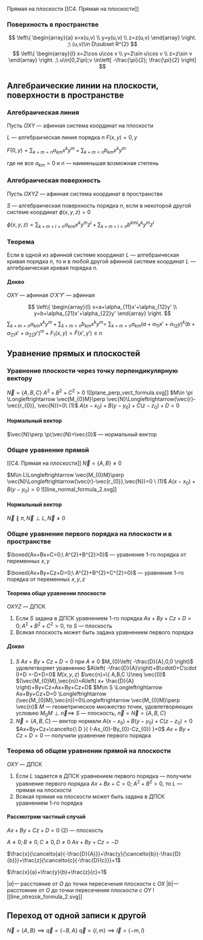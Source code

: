 Прямая на плоскости
[[С4. Прямая на плоскости]]

### Поверхность в пространстве

$$
\left\{
\begin{array}{a}
x=x(u,v) \\
y=y(u,v) \\
z=z(u,v)
\end{array}
\right.
;\ (u,v)\in D\subset R^{2}
$$
$$
\left\{
\begin{array}{l}
x=2\cos u\cos v \\
y=2\sin u\cos v \\
z=z\sin v
\end{array}
\right.
;\ u\in[0,2\pi);v \in\left[ -\frac{\pi}{2}; \frac{\pi}{2} \right] 
$$

## Алгебраические линии на плоскости, поверхности в пространстве

### Алгебраическая линия
Пусть $OXY$ — афинная система координат на плоскости

$L$ ­— алгебраическая линия порядка $n$
$F(x,y)=0,y$

$F(0,y)=\sum_{k+m=n}a_{km}x^{k}y^{m}+\sum_{k+m<n}b_{km}x^{k}y^{m}$

где не все $a_{km}=0$ и $n$ — наименьшая возможная степень

### Алгебраическая поверхность
Пусть $OXYZ$ — афинная система координат в пространстве

$S$ — алгебраическая поверхность порядка $n$, если в некоторой другой системе координат $\phi(x,y,z)=0$

$\phi(x,y,z)=\sum_{k+m+l=n}a_{kml}x^{k}y^{m}z^{l}+\sum_{k+m+l<n}b^{kml}x^{k}y^{m}z^{l}$

### Теорема

Если в одной из афинной системе координат $L$ — алгебраическая кривая порядка $n$, то и в любой другой афинной системе координат $L$ — алгебраическая кривая порядка $n$.

#### Докво

$OXY$ — афинная
$O'X'Y'$ —  афинная

$$
\left\{
\begin{array}{l}
x=a+\alpha_{11}x'+\alpha_{12}y' \\
y=b+\alpha_{21}x'+\alpha_{22}y'
\end{array}
\right.
$$
$\sum_{k+m=n}a_{km}x^{k}y^{m}+\sum_{k+m<n}b_{km}x^{k}y^{m}=$
$\sum_{k+m=n}a_{km}(a+\alpha_{11}x'+\alpha_{12}y)^{k}(b+\alpha_{21}x'+\alpha_{22}y')^{m}+F_{1}(x,y)=\tilde{F}(x',y')\leq n$

## Уравнение прямых и плоскостей

### Уравнение плоскости через точку перпендикулярную вектору

$\vec{N}=\{ A,B,C \}$
$A^{2}+B^{2}+C^{2}>0$
![[plane_perp_vect_formula.svg]]
$M\in \pi \Longleftrightarrow \vec{M_{0}M}\perp \vec{N}\Longleftrightarrow(\vec{r}-\vec{r_{0}}, \vec{N})=0\ (1)$
$A(x-x_{0})+B(y-y_{0})+C(z-z_{0})+D=0$
 #### Нормальный вектор
$\vec{N}\perp \pi;\vec{N}=\vec{0}$ — нормальный вектор

### Общее уравнение прямой
[[С4. Прямая на плоскости]]
$\vec{N}=\{ A,B \}\neq 0$

$M\in L\Longleftrightarrow \vec{M_{0}M}\perp \vec{N}\Longleftrightarrow(\vec{r}-\vec{r_{0}},\vec{N})=0 \ (1)$
$A(x-x_{0})+B(y-y_{0})=0$
![[line_normal_formula_2.svg]]
#### Нормальный вектор
$\vec{N}\parallel \pi,\vec{N}\perp L,\vec{N}\neq0$

### Общее уравнение первого порядка на плоскости и в пространстве

$\boxed{Ax+Bx+C=0;\ A^{2}+B^{2}>0}$ — уравнение 1-го порядка от переменных $x,y$

$\boxed{Ax+By+Cz+D=0;\ A^{2}+B^{2}+C^{2}>0}$ — уравнение 1-го порядка от переменных $x,y,z$

#### Теорема обще уравнении плоскости

$OXYZ$ — ДПСК

1. Если $S$ задана в ДПСК уравнением 1-го порядка $Ax+By+Cz+D=0;A^{2}+B^{2}+C^{2}>0$, то $S$ — плоскость
2. Всякая плоскость может быть задана уравнением первого порядка
   
##### Докво
1. $S$  $Ax+By+Cz+D=0$ при $A\neq0$
   $M_{0}\left( -\frac{D}{A},0,0 \right)$ удовлетворяет уравнению $A\left( -\frac{D}{A}\right)+B\cdot0+C\cdot 0+D =-D+D=0$
   $M(x,y,z)$
   $\vec{n}=\{ A,B,C \}\neq \vec{0}$
   $(\vec{M_{0}M},\vec{n})=A\left( x+ \frac{D}{A} \right)+By+Cz=Ax+By+Cz+D$
   $M\in S \Longleftrightarrow Ax+By+Cz+D=0 \Longleftrightarrow (\vec{M_{0}M},\vec{n})=0\Longleftrightarrow \vec{M_{0}M}\perp \vec{n}$
   $M$ — геометрическое множество точек, удовлетворяющих условию $M_{0}M\perp \vec{n}\implies$ $S$ — плоскость, $\vec{n}=\vec{N}=\{ A,B,C \}$
2. $\vec{N}=\{ A,B,C \}$ — вектор нормали
   $A(x-x_{0})+B(y-y_{0})+C(z-z_{0})=0$
   $Ax+By+Cz+\cancelto{\ D }{ (-Ax_{0}-By_{0}-Cz_{0}) }=0$
   $Ax+By+Cz+D=0$ — получили уравнение первого порядка
   
   
### Теорема об общем уравнении прямой на плоскости

$OXY$ — ДПСК

1. Если $L$ задается в ДПСК уравнением первого порядка — получили уравнение первого порядка $Ax+Bx+C=0;\ A^{2}+B^{2}>0$, то $L$ — прямая на плоскости
2. Всякая прямая на плоскости может быть задана в ДПСК уравнением 1-го порядка

#### Рассмотрим частный случай
$Ax+By+Cz+D=0\ (2)$ — плоскость

$A\neq0;B\neq 0, C\neq 0, D\neq 0$
$Ax+By+Cz=-D$

$\frac{x}{\cancelto{a}{-\frac{D}{A}}}+\frac{y}{\cancelto{b}{-\frac{D}{b}}}+\frac{z}{\cancelto{c}{-\frac{D}{c}}}=1$

$\frac{x}{a}+\frac{y}{b}+\frac{z}{c}=1$

$|a|$— расстояние от $O$ до точки пересечения плоскости с $OX$
$|b|$— расстояние от $O$ до точки пересечения плоскости с $OY$
![[line_otrezok_formula_2.svg]]
## Переход от одной записи к другой

$\vec{N}=\{ A,B \}\implies \vec{q}=\{ -B,A \}$
$\vec{q}=\{ l,m \}\implies \vec{l}=\{ -m,l \}$